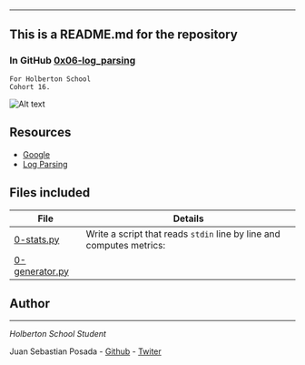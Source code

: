 # 
***
## This is a README.md for the repository
### In GitHub [0x06-log_parsing]()

```
For Holberton School
Cohort 16.
```

![Alt text](https://www.zebrium.com/hs-fs/hubfs/Blogs/Log%20Analysis%20with%20Machine%20Learning%20-%20Zebrium%20ML.png?width=908&name=Log%20Analysis%20with%20Machine%20Learning%20-%20Zebrium%20ML.png)

## Resources
* [Google](wwww.google.com)
* [Log Parsing](https://www.learnsteps.com/log-parsing-in-python-read-how-you-can-do-it/)

## Files included

| File                 | Details                                    |
|--------------------- | ------------------------------------------ |
| [0-stats.py]() | Write a script that reads ```stdin``` line by line and computes metrics:	       |
| [0-generator.py]() |	       |

## Author
***
*Holberton School Student*

Juan Sebastian Posada  - [Github](https://github.com/Juansepo13) - [Twiter](https://twitter.com/@JuanSeb35904130)